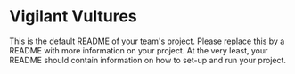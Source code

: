 # Vigilant Vultures
This is the default README of your team's project. Please replace this by a README with more information on your project. At the very least, your README should contain information on how to set-up and run your project.
